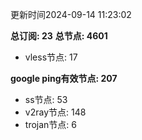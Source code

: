 更新时间2024-09-14 11:23:02

**总订阅: 23**
**总节点: 4601**
- vless节点: 17

**google ping有效节点: 207**
- ss节点: 53
- v2ray节点: 148
- trojan节点: 6
